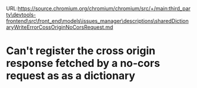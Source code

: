 URL:https://source.chromium.org/chromium/chromium/src/+/main:third_party\devtools-frontend\src\front_end\models\issues_manager\descriptions\sharedDictionaryWriteErrorCossOriginNoCorsRequest.md
# Can't register the cross origin response fetched by a no-cors request as as a dictionary
